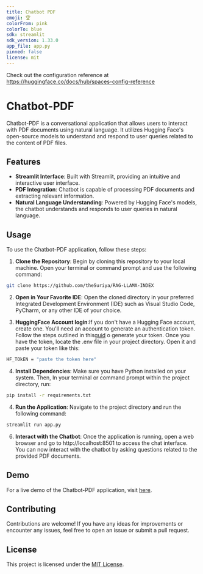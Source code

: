 ```yaml
---
title: Chatbot PDF
emoji: 🏆
colorFrom: pink
colorTo: blue
sdk: streamlit
sdk_version: 1.33.0
app_file: app.py
pinned: false
license: mit
---
```


Check out the configuration reference at https://huggingface.co/docs/hub/spaces-config-reference

# Chatbot-PDF

Chatbot-PDF is a conversational application that allows users to interact with PDF documents using natural language. It utilizes Hugging Face's open-source models to understand and respond to user queries related to the content of PDF files.

## Features

- **Streamlit Interface**: Built with Streamlit, providing an intuitive and interactive user interface.
- **PDF Integration**: Chatbot is capable of processing PDF documents and extracting relevant information.
- **Natural Language Understanding**: Powered by Hugging Face's models, the chatbot understands and responds to user queries in natural language.

## Usage

To use the Chatbot-PDF application, follow these steps:

1. **Clone the Repository**: Begin by cloning this repository to your local machine. Open your terminal or command prompt and use the following command:
```bash
git clone https://github.com/theSuriya/RAG-LLAMA-INDEX
```
2. **Open in Your Favorite IDE**: Open the cloned directory in your preferred Integrated Development Environment (IDE) such as Visual Studio Code, PyCharm, or any other IDE of your choice.
   
4. **HuggingFace Account login**:If you don't have a Hugging Face account, create one. You'll need an account to generate an authentication token. Follow the steps outlined in this[guid](https://huggingface.co/docs/hub/security-tokens) o generate your token. Once you have the token, locate the .env file in your project directory. Open it and paste your token like this:
  ```bash
  HF_TOkEN = "paste the token here"
  ```
4. **Install Dependencies**: Make sure you have Python installed on your system. Then, In your terminal or command prompt within the project directory, run:
```bash
pip install -r requirements.txt
```
4. **Run the Application**: Navigate to the project directory and run the following command:
 ```bash
 streamlit run app.py
 ```
6. **Interact with the Chatbot**: Once the application is running, open a web browser and go to http://localhost:8501 to access the chat interface. You can now interact with the chatbot by asking questions related to the provided PDF documents.

## Demo

For a live demo of the Chatbot-PDF application, visit [here](https://huggingface.co/spaces/suriya7/Chatbot-PDF).

## Contributing

Contributions are welcome! If you have any ideas for improvements or encounter any issues, feel free to open an issue or submit a pull request.

## License

This project is licensed under the [MIT License](LICENSE).




